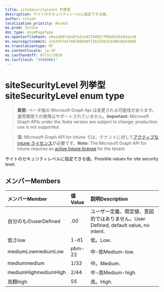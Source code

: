 ```yaml
---
title: siteSecurityLevel 列挙型
description: サイトのセキュリティレベルに指定できる値。
author: rolyon
localization_priority: Normal
ms.prod: Intune
doc_type: enumPageType
ms.openlocfilehash: e9ea384fcba87e2ce42784917f96b62d5e84acd8
ms.sourcegitcommit: 2c62457e57467b8d50f21b255b553106a9a5d8d6
ms.translationtype: MT
ms.contentlocale: ja-JP
ms.lasthandoff: 07/31/2019
ms.locfileid: "35969661"
---
```

# <a name="sitesecuritylevel-enum-type"></a><span data-ttu-id="e1270-103">siteSecurityLevel 列挙型</span><span class="sxs-lookup"><span data-stu-id="e1270-103">siteSecurityLevel enum type</span></span>

> <span data-ttu-id="e1270-104">**重要:** ベータ版の Microsoft Graph Api は変更される可能性があります。運用環境での使用はサポートされていません。</span><span class="sxs-lookup"><span data-stu-id="e1270-104">**Important:** Microsoft Graph APIs under the /beta version are subject to change; production use is not supported.</span></span>

> <span data-ttu-id="e1270-105">**注:** Microsoft Graph API for Intune では、テナントに対して[アクティブな intune ライセンス](https://go.microsoft.com/fwlink/?linkid=839381)が必要です。</span><span class="sxs-lookup"><span data-stu-id="e1270-105">**Note:** The Microsoft Graph API for Intune requires an [active Intune license](https://go.microsoft.com/fwlink/?linkid=839381) for the tenant.</span></span>

<span data-ttu-id="e1270-106">サイトのセキュリティレベルに指定できる値。</span><span class="sxs-lookup"><span data-stu-id="e1270-106">Possible values for site security level.</span></span>

## <a name="members"></a><span data-ttu-id="e1270-107">メンバー</span><span class="sxs-lookup"><span data-stu-id="e1270-107">Members</span></span>
|<span data-ttu-id="e1270-108">メンバー</span><span class="sxs-lookup"><span data-stu-id="e1270-108">Member</span></span>|<span data-ttu-id="e1270-109">値</span><span class="sxs-lookup"><span data-stu-id="e1270-109">Value</span></span>|<span data-ttu-id="e1270-110">説明</span><span class="sxs-lookup"><span data-stu-id="e1270-110">Description</span></span>|
|:---|:---|:---|
|<span data-ttu-id="e1270-111">自分のもの</span><span class="sxs-lookup"><span data-stu-id="e1270-111">userDefined</span></span>|<span data-ttu-id="e1270-112">.0</span><span class="sxs-lookup"><span data-stu-id="e1270-112">0</span></span>|<span data-ttu-id="e1270-113">ユーザー定義、既定値、意図的ではありません。</span><span class="sxs-lookup"><span data-stu-id="e1270-113">User Defined, default value, no intent.</span></span>|
|<span data-ttu-id="e1270-114">低さ</span><span class="sxs-lookup"><span data-stu-id="e1270-114">low</span></span>|<span data-ttu-id="e1270-115">1-d</span><span class="sxs-lookup"><span data-stu-id="e1270-115">1</span></span>|<span data-ttu-id="e1270-116">低。</span><span class="sxs-lookup"><span data-stu-id="e1270-116">Low.</span></span>|
|<span data-ttu-id="e1270-117">mediumLow</span><span class="sxs-lookup"><span data-stu-id="e1270-117">mediumLow</span></span>|<span data-ttu-id="e1270-118">pbm-2</span><span class="sxs-lookup"><span data-stu-id="e1270-118">2</span></span>|<span data-ttu-id="e1270-119">中-低</span><span class="sxs-lookup"><span data-stu-id="e1270-119">Medium-low.</span></span>|
|<span data-ttu-id="e1270-120">medium</span><span class="sxs-lookup"><span data-stu-id="e1270-120">medium</span></span>|<span data-ttu-id="e1270-121">1/3</span><span class="sxs-lookup"><span data-stu-id="e1270-121">3</span></span>|<span data-ttu-id="e1270-122">中。</span><span class="sxs-lookup"><span data-stu-id="e1270-122">Medium.</span></span>|
|<span data-ttu-id="e1270-123">mediumHigh</span><span class="sxs-lookup"><span data-stu-id="e1270-123">mediumHigh</span></span>|<span data-ttu-id="e1270-124">2/4</span><span class="sxs-lookup"><span data-stu-id="e1270-124">4</span></span>|<span data-ttu-id="e1270-125">中-高</span><span class="sxs-lookup"><span data-stu-id="e1270-125">Medium-high.</span></span>|
|<span data-ttu-id="e1270-126">高額</span><span class="sxs-lookup"><span data-stu-id="e1270-126">high</span></span>|<span data-ttu-id="e1270-127">5</span><span class="sxs-lookup"><span data-stu-id="e1270-127">5</span></span>|<span data-ttu-id="e1270-128">高。</span><span class="sxs-lookup"><span data-stu-id="e1270-128">High.</span></span>|





